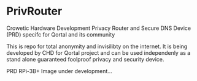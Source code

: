 # PrivRouter
Crowetic Hardware Development Privacy Router and Secure DNS Device (PRD) specifc for Qortal and its community

This is repo for total anonymity and invisilibty on the internet. It is being developed by CHD for Qortal project and can be used independenly as a stand alone guaranteed foolproof privacy and security device.

PRD RPi-3B+ Image under development...
